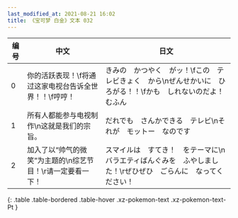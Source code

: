 ```yaml
---
last_modified_at: 2021-08-21 16:02
title: 《宝可梦 白金》文本 032
---
```

| 编号 | 中文 | 日文 |
| ---- | ---- | ---- |
| 0 | 你的活跃表现！\f将通过这家电视台告诉全世界！！\f哼哼！ | きみの　かつやく　がッ！\fこの　テレビきょく　から\nぜんせかいに　ひろがる！！\fかも　しれないのだよ！　むふん |
| 1 | 所有人都能参与电视制作\n这就是我们的宗旨。 | だれでも　さんかできる　テレビ\nそれが　モットー　なのです |
| 2 | 加入了以“帅气的微笑”为主题的\n综艺节目！\r请一定要看一下！ | スマイルは　すてき！　をテーマに\nバラエティばんぐみを　ふやしました！\rぜひぜひ　ごらんに　なってください！ |
{: .table .table-bordered .table-hover .xz-pokemon-text .xz-pokemon-text-Pt }